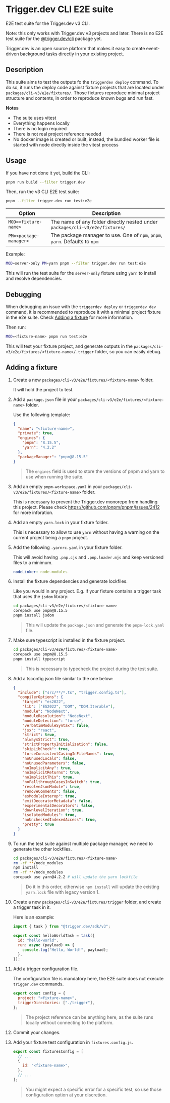 # Trigger.dev CLI E2E suite

E2E test suite for the Trigger.dev v3 CLI.

Note: this only works with Trigger.dev v3 projects and later. There is no E2E test suite for the [@trigger.dev/cli](https://www.npmjs.com/package/@trigger.dev/cli) package yet.

Trigger.dev is an open source platform that makes it easy to create event-driven background tasks directly in your existing project.

## Description

This suite aims to test the outputs fo the `triggerdev deploy` command.
To do so, it runs the deploy code against fixture projects that are located under `packages/cli-v3/e2e/fixtures/`.
Those fixtures reproduce minimal project structure and contents, in order to reproduce known bugs and run fast.

**Notes**

- The suite uses vitest
- Everything happens locally
- There is no login required
- There is not real project reference needed
- No docker image is created or built, instead, the bundled worker file is started with node directly inside the vitest process

## Usage

If you have not done it yet, build the CLI:

```sh
pnpm run build --filter trigger.dev
```

Then, run the v3 CLI E2E test suite:

```sh
pnpm --filter trigger.dev run test:e2e
```

| Option                 | Description                                                                  |
| ---------------------- | ---------------------------------------------------------------------------- |
| `MOD=<fixture-name>`   | The name of any folder directly nested under `packages/cli-v3/e2e/fixtures/` |
| `PM=<package-manager>` | The package manager to use. One of `npm`, `pnpm`, `yarn`. Defaults to `npm`  |

Example:

```sh
MOD=server-only PM=yarn pnpm --filter trigger.dev run test:e2e
```

This will run the test suite for the `server-only` fixture using `yarn` to install and resolve dependencies.

## Debugging

When debugging an issue with the `triggerdev deploy` or `triggerdev dev` command, it is recommended to reproduce it with a minimal project fixture in the e2e suite.
Check [Adding a fixture](#adding-a-fixture) for more information.

Then run:

```sh
MOD=<fixture-name> pnpm run test:e2e
```

This will test your fixture project, and generate outputs in the `packages/cli-v3/e2e/fixtures/<fixture-name>/.trigger` folder, so you can easily debug.

## Adding a fixture

1. Create a new `packages/cli-v3/e2e/fixtures/<fixture-name>` folder.

   It will hold the project to test.

2. Add a `package.json` file in your `packages/cli-v3/e2e/fixtures/<fixture-name>` folder.

   Use the following template:

   ```json package.json
   {
     "name": "<fixture-name>",
     "private": true,
     "engines": {
       "pnpm": "8.15.5",
       "yarn": "4.2.2"
     },
     "packageManager": "pnpm@8.15.5"
   }
   ```

   > The `engines` field is used to store the versions of pnpm and yarn to use when running the suite.

3. Add an empty `pnpm-workspace.yaml` in your `packages/cli-v3/e2e/fixtures/<fixture-name>` folder.

   This is necessary to prevent the Trigger.dev monorepo from handling this project.
   Please check https://github.com/pnpm/pnpm/issues/2412 for more inforation.

4. Add an empty `yarn.lock` in your fixture folder.

   This is necessary to allow to use `yarn` without having a warning on the current project being a `pnpm` project.

5. Add the following `.yarnrc.yaml` in your fixture folder.

   This will avoid having `.pnp.cjs` and `.pnp.loader.mjs` and keep versioned files to a minimum.

   ```yaml .yarnrc.yml
   nodeLinker: node-modules
   ```

6. Install the fixture dependencies and generate lockfiles.

   Like you would in any project.
   E.g. if your fixture contains a trigger task that uses the `jsdom` library:

   ```sh
   cd packages/cli-v3/e2e/fixtures/<fixture-name>
   corepack use pnpm@8.15.5
   pnpm install jsdom
   ```

   > This will update the `package.json` and generate the `pnpm-lock.yaml` file.

7. Make sure typescript is installed in the fixture project.

   ```sh
   cd packages/cli-v3/e2e/fixtures/<fixture-name>
   corepack use pnpm@8.15.5
   pnpm install typescript
   ```

   > This is necessary to typecheck the project during the test suite.

8. Add a tsconfig.json file similar to the one below:

   ```json tsconfig.json
   {
     "include": ["src/**/*.ts", "trigger.config.ts"],
     "compilerOptions": {
       "target": "es2022",
       "lib": ["ES2022", "DOM", "DOM.Iterable"],
       "module": "NodeNext",
       "moduleResolution": "NodeNext",
       "moduleDetection": "force",
       "verbatimModuleSyntax": false,
       "jsx": "react",
       "strict": true,
       "alwaysStrict": true,
       "strictPropertyInitialization": false,
       "skipLibCheck": true,
       "forceConsistentCasingInFileNames": true,
       "noUnusedLocals": false,
       "noUnusedParameters": false,
       "noImplicitAny": true,
       "noImplicitReturns": true,
       "noImplicitThis": true,
       "noFallthroughCasesInSwitch": true,
       "resolveJsonModule": true,
       "removeComments": false,
       "esModuleInterop": true,
       "emitDecoratorMetadata": false,
       "experimentalDecorators": false,
       "downlevelIteration": true,
       "isolatedModules": true,
       "noUncheckedIndexedAccess": true,
       "pretty": true
     }
   }
   ```

9. To run the test suite against multiple package manager, we need to generate the other lockfiles.

   ```sh
   cd packages/cli-v3/e2e/fixtures/<fixture-name>
   rm -rf **/node_modules
   npm install
   rm -rf **/node_modules
   corepack use yarn@4.2.2 # will update the yarn lockfile
   ```

   > Do it in this order, otherwise `npm install` will update the existing `yarn.lock` file with legacy version 1.

10. Create a new `packages/cli-v3/e2e/fixtures/trigger` folder, and create a trigger task in it.

    Here is an example:

    ```javascript
    import { task } from "@trigger.dev/sdk/v3";

    export const helloWorldTask = task({
      id: "hello-world",
      run: async (payload) => {
        console.log("Hello, World!", payload);
      },
    });
    ```

11. Add a trigger configuration file.

    The configuration file is mandatory here, the E2E suite does not execute `trigger.dev` commands.

    ```javascript
    export const config = {
      project: "<fixture-name>",
      triggerDirectories: ["./trigger"],
    };
    ```

    > The project reference can be anything here, as the suite runs locally without connecting to the platform.

12. Commit your changes.

13. Add your fixture test configuration in `fixtures.config.js`.

    ```javascript fixtures.config.js
    export const fixturesConfig = [
      // ...
      {
        id: "<fixture-name>",
      },
      // ...
    ];
    ```

    > You might expect a specific error for a specific test, so use those configuration option at your discretion.
